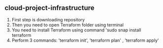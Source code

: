 ## cloud-project-infrastructure

1. First step is downloading repository
2. Then you need to open Terraform folder using terminal
3. You need to install Terraform using command 'sudo snap install terraform 
4. Perform 3 commands: 'terraform init', 'terraform plan' , 'terraform apply'

